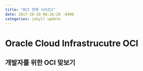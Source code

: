 ```yaml
---
title: "OCI 연재 시리즈1"
date: 2017-10-20 08:26:28 -0400
categories: jekyll update
---
```

# Oracle Cloud Infrastrucutre OCI
## 개발자를 위한 OCI 맞보기
